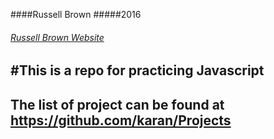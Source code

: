 ####Russell Brown
#####2016
###### [Russell Brown Website](http://russellbrown.co)
#This is a repo for practicing Javascript
---
The list of project can be found at https://github.com/karan/Projects
---
